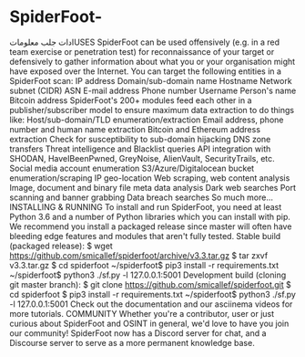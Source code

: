 # SpiderFoot-
ادات جلب معلوماتUSES SpiderFoot can be used offensively (e.g. in a red team exercise or penetration test) for reconnaissance of your target or defensively to gather information about what you or your organisation might have exposed over the Internet.  You can target the following entities in a SpiderFoot scan:  IP address Domain/sub-domain name Hostname Network subnet (CIDR) ASN E-mail address Phone number Username Person's name Bitcoin address SpiderFoot's 200+ modules feed each other in a publisher/subscriber model to ensure maximum data extraction to do things like:  Host/sub-domain/TLD enumeration/extraction Email address, phone number and human name extraction Bitcoin and Ethereum address extraction Check for susceptibility to sub-domain hijacking DNS zone transfers Threat intelligence and Blacklist queries API integration with SHODAN, HaveIBeenPwned, GreyNoise, AlienVault, SecurityTrails, etc. Social media account enumeration S3/Azure/Digitalocean bucket enumeration/scraping IP geo-location Web scraping, web content analysis Image, document and binary file meta data analysis Dark web searches Port scanning and banner grabbing Data breach searches So much more... INSTALLING &amp; RUNNING To install and run SpiderFoot, you need at least Python 3.6 and a number of Python libraries which you can install with pip. We recommend you install a packaged release since master will often have bleeding edge features and modules that aren't fully tested.  Stable build (packaged release): $ wget https://github.com/smicallef/spiderfoot/archive/v3.3.tar.gz $ tar zxvf v3.3.tar.gz $ cd spiderfoot ~/spiderfoot$ pip3 install -r requirements.txt ~/spiderfoot$ python3 ./sf.py -l 127.0.0.1:5001 Development build (cloning git master branch): $ git clone https://github.com/smicallef/spiderfoot.git $ cd spiderfoot $ pip3 install -r requirements.txt ~/spiderfoot$ python3 ./sf.py -l 127.0.0.1:5001 Check out the documentation and our asciinema videos for more tutorials.  COMMUNITY Whether you're a contributor, user or just curious about SpiderFoot and OSINT in general, we'd love to have you join our community! SpiderFoot now has a Discord server for chat, and a Discourse server to serve as a more permanent knowledge base.
